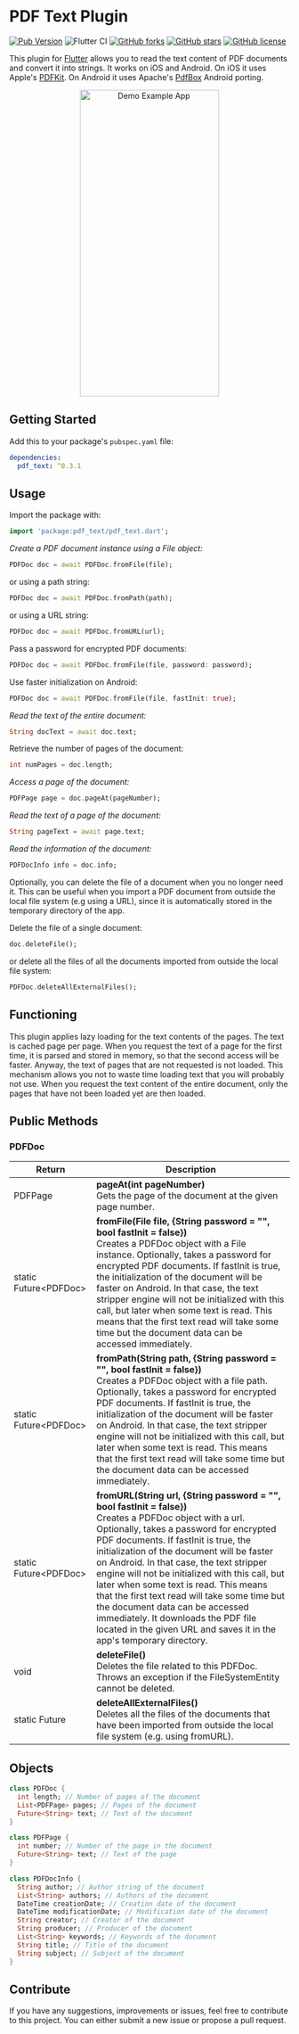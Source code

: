 # PDF Text Plugin

[![Pub Version](https://img.shields.io/pub/v/pdf_text)](https://pub.dev/packages/pdf_text)
![Flutter CI](https://github.com/AlessioLuciani/flutter-pdf-text/workflows/Flutter%20CI/badge.svg?branch=master)
[![GitHub forks](https://img.shields.io/github/forks/AlessioLuciani/flutter-pdf-text)](https://github.com/AlessioLuciani/flutter-pdf-text/network)
[![GitHub stars](https://img.shields.io/github/stars/AlessioLuciani/flutter-pdf-text)](https://github.com/AlessioLuciani/flutter-pdf-text/stargazers)
[![GitHub license](https://img.shields.io/github/license/AlessioLuciani/flutter-pdf-text)](https://github.com/AlessioLuciani/flutter-pdf-text/blob/master/LICENSE)

This plugin for [Flutter](https://flutter.dev) allows you to read the text content of PDF documents and convert it into strings. It works on iOS and Android. On iOS it uses Apple's [PDFKit](https://developer.apple.com/documentation/pdfkit). On Android it uses Apache's [PdfBox](https://github.com/TomRoush/PdfBox-Android) Android porting.

<p align="center">
  <img src="https://raw.githubusercontent.com/AlessioLuciani/flutter-pdf-text/master/example/flutter-pdf-text.gif" alt="Demo Example App" style="margin:auto"  width="250"  height="550">
</p>

## Getting Started

Add this to your package's `pubspec.yaml` file:

```yaml
dependencies:
  pdf_text: ^0.3.1
```

## Usage

Import the package with:

```dart
import 'package:pdf_text/pdf_text.dart';
```

*Create a PDF document instance using a File object:*

```dart
PDFDoc doc = await PDFDoc.fromFile(file);
```

or using a path string:

```dart
PDFDoc doc = await PDFDoc.fromPath(path);
```

or using a URL string:

```dart
PDFDoc doc = await PDFDoc.fromURL(url);
```

Pass a password for encrypted PDF documents:

```dart
PDFDoc doc = await PDFDoc.fromFile(file, password: password);
```

Use faster initialization on Android:

```dart
PDFDoc doc = await PDFDoc.fromFile(file, fastInit: true);
```

*Read the text of the entire document:*

```dart
String docText = await doc.text;
```

Retrieve the number of pages of the document:

```dart
int numPages = doc.length;
```

*Access a page of the document:*

```dart
PDFPage page = doc.pageAt(pageNumber);
```

*Read the text of a page of the document:*

```dart
String pageText = await page.text;
```

*Read the information of the document:*

```dart
PDFDocInfo info = doc.info;
```

Optionally, you can delete the file of a document when you no longer need it.
This can be useful when you import a PDF document from outside the local
file system (e.g using a URL), since it is automatically stored in the temporary
directory of the app.

Delete the file of a single document:

```dart
doc.deleteFile();
```

or delete all the files of all the documents imported from outside the local
file system:

```dart
PDFDoc.deleteAllExternalFiles();
```

## Functioning

This plugin applies lazy loading for the text contents of the pages. The text is cached page per page. When you request the text of a page for the first time, it is parsed and stored in memory, so that the second access will be faster. Anyway, the text of pages that are not requested is not loaded. This mechanism
allows you not to waste time loading text that you will probably not use. When you request the text content of the entire document, only the pages that have not been loaded yet are then loaded.

## Public Methods
  
### PDFDoc

| Return  | Description  |
|---|---|
| PDFPage | **pageAt(int pageNumber)** <br> Gets the page of the document at the given page number. |
| static Future\<PDFDoc> | **fromFile(File file, {String password = "", bool fastInit = false})** <br> Creates a PDFDoc object with a File instance. Optionally, takes a password for encrypted PDF documents. If fastInit is true, the initialization of the document will be faster on Android. In that case, the text stripper engine will not be initialized with this call, but later when some text is read. This means that the first text read will take some time but the document data can be accessed immediately.|
| static Future\<PDFDoc> | **fromPath(String path, {String password = "", bool fastInit = false})** <br> Creates a PDFDoc object with a file path. Optionally, takes a password for encrypted PDF documents. If fastInit is true, the initialization of the document will be faster on Android. In that case, the text stripper engine will not be initialized with this call, but later when some text is read. This means that the first text read will take some time but the document data can be accessed immediately.|
| static Future\<PDFDoc> | **fromURL(String url, {String password = "", bool fastInit = false})** <br> Creates a PDFDoc object with a url. Optionally, takes a password for encrypted PDF documents. If fastInit is true, the initialization of the document will be faster on Android. In that case, the text stripper engine will not be initialized with this call, but later when some text is read. This means that the first text read will take some time but the document data can be accessed immediately. It downloads the PDF file located in the given URL and saves it in the app's temporary directory. |
| void | **deleteFile()** <br> Deletes the file related to this PDFDoc.<br>Throws an exception if the FileSystemEntity cannot be deleted. |
| static Future | **deleteAllExternalFiles()** <br> Deletes all the files of the documents that have been imported from outside the local file system (e.g. using fromURL). |

## Objects

```dart
class PDFDoc {
  int length; // Number of pages of the document
  List<PDFPage> pages; // Pages of the document
  Future<String> text; // Text of the document
}

class PDFPage {
  int number; // Number of the page in the document
  Future<String> text; // Text of the page
}

class PDFDocInfo {
  String author; // Author string of the document
  List<String> authors; // Authors of the document
  DateTime creationDate; // Creation date of the document
  DateTime modificationDate; // Modification date of the document
  String creator; // Creator of the document
  String producer; // Producer of the document
  List<String> keywords; // Keywords of the document
  String title; // Title of the document
  String subject; // Subject of the document
}
```

## Contribute

If you have any suggestions, improvements or issues, feel free to contribute to this project.
You can either submit a new issue or propose a pull request.
